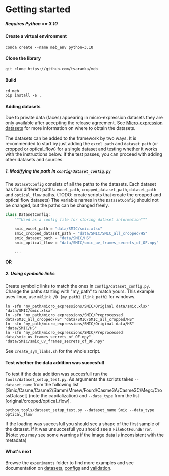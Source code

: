 # Getting started

##### Requires Python >= 3.10

#### Create a virtual environment
```shell
conda create --name meb_env python=3.10
```

#### Clone the library

```shell
git clone https://github.com/tvaranka/meb
```

#### Build

```shell
cd meb
pip install -e .
```

#### Adding datasets
Due to private data (faces) appearing in micro-expression datasets they are only available after accepting the release agreement. See [Micro-expression datasets](micro_expression_datasets.md) for more information on where to obtain the datasets. 

The datasets can be added to the framework by two ways. It is recommended to start by just adding the `excel_path` and `dataset_path` (or cropped or optical_flow) for a single dataset and testing whether it works with the instructions below. If the test passes, you can proceed with adding other datasets and sources.
##### 1. Modifying the path in `config/dataset_config.py`

The `DatasetConfig` consists of all the paths to the datasets. Each dataset has four different paths: `excel_path`, `cropped_dataset_path`, `dataset_path` and `optical_flow` paths. (TODO: create scripts that create the cropped and optical flow datasets) The variable names in the `DatasetConfig` should not be changed, but the paths can be changed freely.

```python
class DatasetConfig:
    """Used as a config file for storing dataset information"""

    smic_excel_path = "data/SMIC/smic.xlsx"
    smic_cropped_dataset_path = "data/SMIC/SMIC_all_cropped/HS"
    smic_dataset_path = "data/SMIC/HS"
    smic_optical_flow = "data/SMIC/smic_uv_frames_secrets_of_OF.npy"
  
    ...
```
**OR**
##### 2. Using symbolic links
Create symbolic links to match the ones in `config/dataset_config.py`. Change the paths starting with "my_path" to match yours. This example uses linux, use `mklink /D {my_path} {link_path}` for windows.
```shell
ln -sfn "my_path/micro_expressions/SMIC/Original data/smic.xlsx" "data/SMIC/smic.xlsx"
ln -sfn "my_path/micro_expressions/SMIC/Preprocessed data/SMIC_all_cropped/HS" "data/SMIC/SMIC_all_cropped/HS"
ln -sfn "my_path/micro_expressions/SMIC/Original data/HS" "data/SMIC/HS"
ln -sfn "my_path/micro_expressions/SMIC/Preprocessed data/smic_uv_frames_secrets_of_OF.npy" "data/SMIC/smic_uv_frames_secrets_of_OF.npy"
```
See `create_sym_links.sh` for the whole script.

#### Test whether the data addition was succesfull
To test if the data addition was succesfull run the `tools/dataset_setup_test.py`. As arguments the scripts takes `--dataset_name` from the following list [Smic/Casme/Casme2/Samm/Mmew/Fourd/Casme3A/Casme3C/Megc/CrossDataset] (note the capitalization) and `--data_type` from the list [original/cropped/optical_flow].

```shell
python tools/dataset_setup_test.py --dataset_name Smic --data_type optical_flow
```
If the loading was succesfull you should see a shape of the first sample of the dataset. If it was unsuccesfull you should see a `FileNotFoundError`. (Note: you may see some warnings if the image data is inconsistent with the metadata)

#### What's next
Browse the `experiments` folder to find more examples and see documentation on [datasets](datasets.md), [configs](config.md) and [validation](validation.md).

